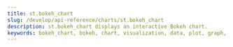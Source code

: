 ```yaml
---
title: st.bokeh_chart
slug: /develop/api-reference/charts/st.bokeh_chart
description: st.bokeh_chart displays an interactive Bokeh chart.
keywords: bokeh_chart, bokeh, chart, visualization, data, plot, graph, interactive, web-based, deprecated
---
```


<Autofunction function="streamlit.bokeh_chart" deprecated={true} deprecatedText="<code>st.bokeh_chart</code> was deprecated in version 1.49.0. Use the <a href='https://github.com/streamlit/streamlit-bokeh'><code>streamlit-pdf</code></a> custom component instead."/>
